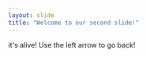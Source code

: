 ```yaml
---
layout: slide
title: "Welcome to our second slide!"
---
```

it's alive!
Use the left arrow to go back!
